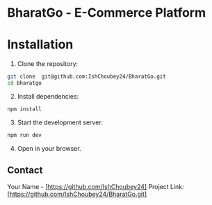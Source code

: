 # BharatGo - E-Commerce Platform

# Installation

1. Clone the repository:
```bash
git clone  git@github.com:IshChoubey24/BharatGo.git
cd bharatgo
```

2. Install dependencies:
```bash
npm install
```

3. Start the development server:
```bash
npm run dev
```

4. Open in your browser.

## Contact

Your Name - [https://github.com/IshChoubey24]
Project Link: [https://github.com/IshChoubey24/BharatGo.git]

